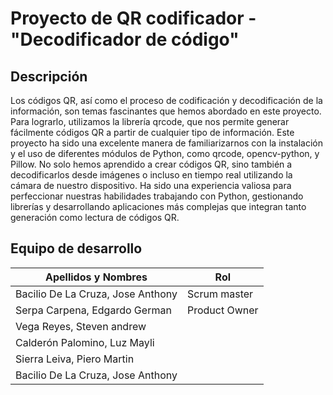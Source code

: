 # Proyecto de QR codificador - "Decodificador de código"
## Descripción
Los códigos QR, así como el proceso de codificación y decodificación de la información, son temas fascinantes que hemos abordado en este proyecto. Para lograrlo, utilizamos la librería qrcode, que nos permite generar fácilmente códigos QR a partir de cualquier tipo de información.
Este proyecto ha sido una excelente manera de familiarizarnos con la instalación y el uso de diferentes módulos de Python, como qrcode, opencv-python, y Pillow. No solo hemos aprendido a crear códigos QR, sino también a decodificarlos desde imágenes o incluso en tiempo real utilizando la cámara de nuestro dispositivo.
Ha sido una experiencia valiosa para perfeccionar nuestras habilidades trabajando con Python, gestionando librerías y desarrollando aplicaciones más complejas que integran tanto generación como lectura de códigos QR.

## Equipo de desarrollo 
| Apellidos y Nombres | Rol |
|---------------------|-----|
|Bacilio De La Cruza, Jose Anthony| Scrum master |
|Serpa Carpena, Edgardo German| Product Owner|
|Vega Reyes, Steven andrew|
|Calderón Palomino, Luz Mayli|
|Sierra Leiva, Piero Martin|
|Bacilio De La Cruza, Jose Anthony|

